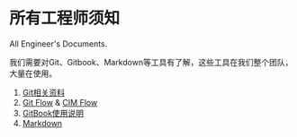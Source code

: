# 所有工程师须知

All Engineer's Documents.

我们需要对Git、Gitbook、Markdown等工具有了解，这些工具在我们整个团队，大量在使用。

1. [Git相关资料](git/README.md)
1. [Git Flow](gitflow/README.md) & [CIM Flow](gitflow/cim-flow.md)
1. [GitBook使用说明](gitbook-hotwouse.md)
1. [Markdown](markdown/README.md)